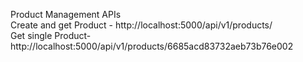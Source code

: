 Product Management APIs <br/>
Create and get Product - http://localhost:5000/api/v1/products/ <br/>
Get single Product- http://localhost:5000/api/v1/products/6685acd83732aeb73b76e002 <br/>


